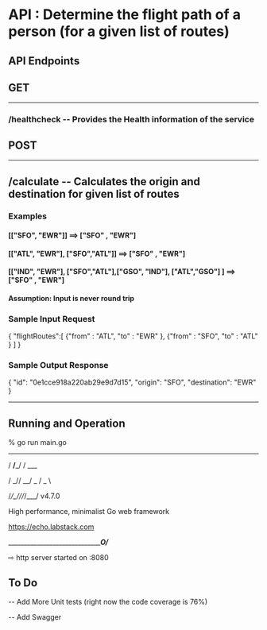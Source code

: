# API : Determine the flight path of a person (for a given list of routes)

## API Endpoints

## GET
_____________________________________________
### /healthcheck  -- Provides the Health information of the service

## POST

------------------------------------------------------------
## /calculate  -- Calculates the origin and destination for given list of routes

### Examples
#### [["SFO", "EWR"]]   ==> ["SFO" , "EWR"]
#### [["ATL", "EWR"], ["SFO","ATL"]]   ==> ["SFO" , "EWR"]
#### [["IND", "EWR"], ["SFO","ATL"],["GSO", "IND"], ["ATL","GSO"] ]   ==> ["SFO" , "EWR"]

#### Assumption: Input is never round trip

### Sample Input Request

{
"flightRoutes":[
      {"from" : "ATL",
        "to" : "EWR"
      },
      {"from" : "SFO",
        "to" : "ATL"
      }
]
}

### Sample Output Response

{
"id": "0e1cce918a220ab29e9d7d15",
"origin": "SFO",
"destination": "EWR"
}

----------------------------------------------------------------------

## Running and Operation
% go run main.go

   ____    __

/ __/___/ /  ___

/ _// __/ _ \/ _ \

/___/\__/_//_/\___/ v4.7.0

High performance, minimalist Go web framework

https://echo.labstack.com

____________________________________O/_______

                                    

⇨ http server started on :8080

## To Do
-- Add More Unit tests (right now the code coverage is 76%)

-- Add Swagger 



